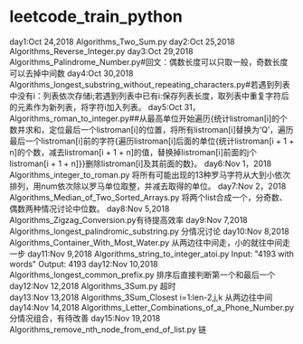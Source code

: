 # leetcode_train_python
day1:Oct 24,2018 Algorithms_Two_Sum.py
day2:Oct 25,2018 Algorithms_Reverse_Integer.py
day3:Oct 29,2018 Algorithms_Palindrome_Number.py#回文：偶数长度可以只取一般，奇数长度可以去掉中间数
day4:Oct 30,2018 Algorithms_longest_substring_without_repeating_characters.py#若遇到列表中没有i：列表依次存储i;若遇到列表中已有i:保存列表长度，取列表中重复字符后的元素作为新列表，将字符i加入列表。
day5:Oct 31，Algorithms_roman_to_integer.py##从最高单位开始遍历{统计listroman[i]的个数并求和，定位最后一个listroman[i]的位置，将所有listroman[i]替换为‘Q’，遍历最后一个listroman[i]前的字符{遍历listroman[i]后面的单位{统计listroman[i + 1 + n]的个数，减去listroman[i + 1 + n]的值，替换掉listroman[i]前面的j个listroman[i + 1 + n]}}删除listroman[i]及其前面的数}。
day6:Nov 1，2018 Algorithms_integer_to_roman.py 将所有可能出现的13种罗马字符从大到小依次排列，用num依次除以罗马单位取整，并减去取得的单位。
day7:Nov 2，2018 Algorithms_Median_of_Two_Sorted_Arrays.py 将两个list合成一个，分奇数、偶数两种情况讨论中位数。
day8:Nov 5,2018 Algorithms_Zigzag_Conversion.py有待提高效率
day9:Nov 7,2018 Algorithms_longest_palindromic_substring.py 分情况讨论
day10:Nov 8,2018 Algorithms_Container_With_Most_Water.py 从两边往中间走，小的就往中间走一步
day11:Nov 9,2018 Algorithms_string_to_integer_atoi.py Input: "4193 with words"  Output: 4193
day12:Nov 10,2018 Algorithms_longest_common_prefix.py 排序后直接判断第一个和最后一个
day12:Nov 12,2018 Algorithms_3Sum.py 超时  
day13:Nov 13,2018 Algorithms_3Sum_Closest    i=1:len-2,j,k 从两边往中间
day14:Nov 14,2018 Algorithms_Letter_Combinations_of_a_Phone_Number.py  分情况组合，有待改善
day15:Nov 19,2018 Algorithms_remove_nth_node_from_end_of_list.py  链
